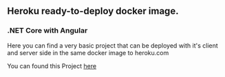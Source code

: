 ﻿<h2>Heroku ready-to-deploy docker image. </h2>
<h3>.NET Core with Angular</h3>
Here you can find a very basic project that can be deployed with it's client and server side in the same docker image to heroku.com

You can found this Project <a href="https://dot-net-angular-image.herokuapp.com/" rel="noreferrer noopener">here</a>